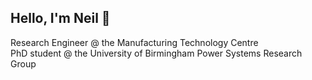 <h2>Hello, I'm Neil 👋</h2>

Research Engineer @ the Manufacturing Technology Centre <br>
PhD student @ the University of Birmingham Power Systems Research Group
